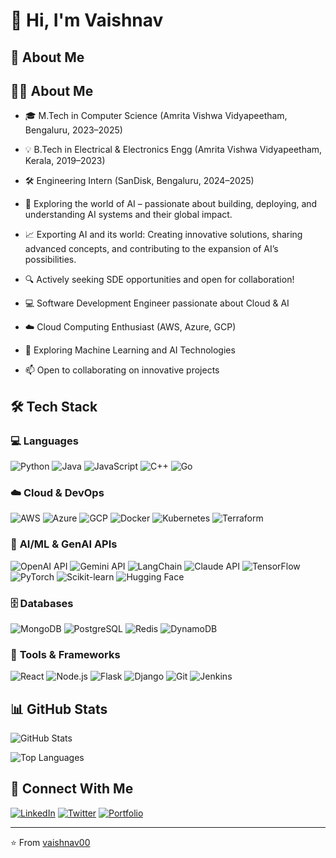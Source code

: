 # 👋 Hi, I'm Vaishnav

## 🚀 About Me
## 👨‍🎓 About Me

- 🎓 M.Tech in Computer Science (Amrita Vishwa Vidyapeetham, Bengaluru, 2023–2025)
- 💡 B.Tech in Electrical & Electronics Engg (Amrita Vishwa Vidyapeetham, Kerala, 2019–2023)
- 🛠️ Engineering Intern (SanDisk, Bengaluru, 2024–2025)
- 🚀 Exploring the world of AI – passionate about building, deploying, and understanding AI systems and their global impact.
- 📈 Exporting AI and its world: Creating innovative solutions, sharing advanced concepts, and contributing to the expansion of AI’s possibilities.
- 🔍 Actively seeking SDE opportunities and open for collaboration!

- 💻 Software Development Engineer passionate about Cloud & AI
- ☁️ Cloud Computing Enthusiast (AWS, Azure, GCP)
- 🤖 Exploring Machine Learning and AI Technologies
- 📫 Open to collaborating on innovative projects


## 🛠️ Tech Stack

### 💻 **Languages**
![Python](https://img.shields.io/badge/Python-3776AB?style=for-the-badge&logo=python&logoColor=white)
![Java](https://img.shields.io/badge/Java-ED8B00?style=for-the-badge&logo=openjdk&logoColor=white)
![JavaScript](https://img.shields.io/badge/JavaScript-F7DF1E?style=for-the-badge&logo=javascript&logoColor=black)
![C++](https://img.shields.io/badge/C++-00599C?style=for-the-badge&logo=cplusplus&logoColor=white)
![Go](https://img.shields.io/badge/Go-00ADD8?style=for-the-badge&logo=go&logoColor=white)

### ☁️ **Cloud & DevOps**
![AWS](https://img.shields.io/badge/AWS-232F3E?style=for-the-badge&logo=amazon-aws&logoColor=white)
![Azure](https://img.shields.io/badge/Azure-0078D4?style=for-the-badge&logo=microsoft-azure&logoColor=white)
![GCP](https://img.shields.io/badge/GCP-4285F4?style=for-the-badge&logo=google-cloud&logoColor=white)
![Docker](https://img.shields.io/badge/Docker-2496ED?style=for-the-badge&logo=docker&logoColor=white)
![Kubernetes](https://img.shields.io/badge/Kubernetes-326CE5?style=for-the-badge&logo=kubernetes&logoColor=white)
![Terraform](https://img.shields.io/badge/Terraform-7B42BC?style=for-the-badge&logo=terraform&logoColor=white)

### 🤖 **AI/ML & GenAI APIs**
![OpenAI API](https://img.shields.io/badge/OpenAI_API-412991?style=for-the-badge&logo=openai&logoColor=white)
![Gemini API](https://img.shields.io/badge/Gemini_API-8E75B2?style=for-the-badge&logo=google&logoColor=white)
![LangChain](https://img.shields.io/badge/LangChain-121212?style=for-the-badge&logo=chainlink&logoColor=white)
![Claude API](https://img.shields.io/badge/Claude_API-181818?style=for-the-badge&logo=anthropic&logoColor=white)
![TensorFlow](https://img.shields.io/badge/TensorFlow-FF6F00?style=for-the-badge&logo=tensorflow&logoColor=white)
![PyTorch](https://img.shields.io/badge/PyTorch-EE4C2C?style=for-the-badge&logo=pytorch&logoColor=white)
![Scikit-learn](https://img.shields.io/badge/Scikit_learn-F7931E?style=for-the-badge&logo=scikit-learn&logoColor=white)
![Hugging Face](https://img.shields.io/badge/Hugging_Face-FFD21E?style=for-the-badge&logo=huggingface&logoColor=black)

### 🗄️ **Databases**
![MongoDB](https://img.shields.io/badge/MongoDB-47A248?style=for-the-badge&logo=mongodb&logoColor=white)
![PostgreSQL](https://img.shields.io/badge/PostgreSQL-316192?style=for-the-badge&logo=postgresql&logoColor=white)
![Redis](https://img.shields.io/badge/Redis-DC382D?style=for-the-badge&logo=redis&logoColor=white)
![DynamoDB](https://img.shields.io/badge/DynamoDB-4053D6?style=for-the-badge&logo=amazon-dynamodb&logoColor=white)

### 🔧 **Tools & Frameworks**
![React](https://img.shields.io/badge/React-20232A?style=for-the-badge&logo=react&logoColor=61DAFB)
![Node.js](https://img.shields.io/badge/Node.js-339933?style=for-the-badge&logo=nodedotjs&logoColor=white)
![Flask](https://img.shields.io/badge/Flask-000000?style=for-the-badge&logo=flask&logoColor=white)
![Django](https://img.shields.io/badge/Django-092E20?style=for-the-badge&logo=django&logoColor=white)
![Git](https://img.shields.io/badge/Git-F05032?style=for-the-badge&logo=git&logoColor=white)
![Jenkins](https://img.shields.io/badge/Jenkins-D24939?style=for-the-badge&logo=jenkins&logoColor=white)

## 📊 GitHub Stats

![GitHub Stats](https://github-readme-stats.vercel.app/api?username=vaishnav00&show_icons=true&theme=radical)

![Top Languages](https://github-readme-stats.vercel.app/api/top-langs/?username=vaishnav00&layout=compact&theme=radical)

## 🔗 Connect With Me

[![LinkedIn](https://img.shields.io/badge/LinkedIn-0077B5?style=for-the-badge&logo=linkedin&logoColor=white)](https://www.linkedin.com/in/vaishnav-s-chandran-374b241bb/)
[![Twitter](https://img.shields.io/badge/Twitter-1DA1F2?style=for-the-badge&logo=twitter&logoColor=white)](https://x.com/vaishnav_vsc)
[![Portfolio](https://img.shields.io/badge/Portfolio-FF5722?style=for-the-badge&logo=google-chrome&logoColor=white)](https://vaishnav-chandran.vercel.app/)

---

⭐️ From [vaishnav00](https://github.com/vaishnav00)

